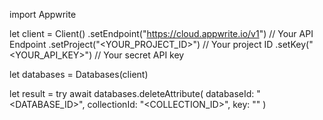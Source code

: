import Appwrite

let client = Client()
    .setEndpoint("https://cloud.appwrite.io/v1") // Your API Endpoint
    .setProject("&lt;YOUR_PROJECT_ID&gt;") // Your project ID
    .setKey("&lt;YOUR_API_KEY&gt;") // Your secret API key

let databases = Databases(client)

let result = try await databases.deleteAttribute(
    databaseId: "<DATABASE_ID>",
    collectionId: "<COLLECTION_ID>",
    key: ""
)

